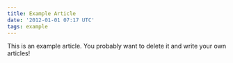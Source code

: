 ```yaml
---
title: Example Article
date: '2012-01-01 07:17 UTC'
tags: example
---
```


This is an example article. You probably want to delete it and write your own articles!
